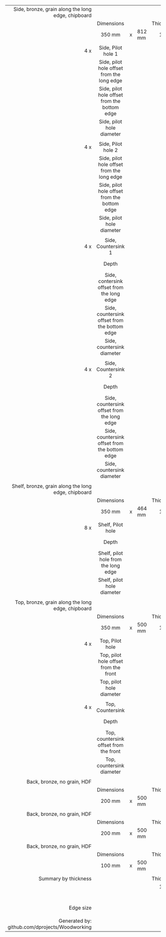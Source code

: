 |   |   |   |   |   |   |   |
|--:|:-:|---|---|--:|--:|--:|
|   Side, bronze, grain along the long edge, chipboard   |   |   |   |   |   |   |
|   |   Dimensions   |   |   |   Thickness   |   Quantity   |   m2   |
|   |   350 mm   |   x   |   812 mm   |   18 mm   |   2   |   0.57   |
|   |   |   |   |   |   |   |
|   4 x    |   Side, Pilot hole 1   |   |   |   |   |   |
|   |   Side, pilot hole offset from the long edge   |   |   |   |   |   50 mm   |
|   |   Side, pilot hole offset from the bottom edge   |   |   |   |   |   185 mm   |
|   |   Side, pilot hole diameter   |   |   |   |   |   3 mm   |
|   |   |   |   |   |   |   |
|   4 x    |   Side, Pilot hole 2   |   |   |   |   |   |
|   |   Side, pilot hole offset from the long edge   |   |   |   |   |   50 mm   |
|   |   Side, pilot hole offset from the bottom edge   |   |   |   |   |   503 mm   |
|   |   Side, pilot hole diameter   |   |   |   |   |   3 mm   |
|   |   |   |   |   |   |   |
|   4 x    |   Side, Countersink 1   |   |   |   |   |   |
|   |   Depth   |   |   |   |   |   10 mm   |
|   |   Side, contersink offset from the long edge   |   |   |   |   |   50 mm   |
|   |   Side, countersink offset from the bottom edge   |   |   |   |   |   185 mm   |
|   |   Side, countersink diameter   |   |   |   |   |   10 mm   |
|   |   |   |   |   |   |   |
|   4 x    |   Side, Countersink 2   |   |   |   |   |   |
|   |   Depth   |   |   |   |   |   10 mm   |
|   |   Side, countersink offset from the long edge   |   |   |   |   |   50 mm   |
|   |   Side, countersink offset from the bottom edge   |   |   |   |   |   503 mm   |
|   |   Side, countersink diameter   |   |   |   |   |   10 mm   |
|   |   |   |   |   |   |   |
|   Shelf, bronze, grain along the long edge, chipboard   |   |   |   |   |   |   |
|   |   Dimensions   |   |   |   Thickness   |   Quantity   |   m2   |
|   |   350 mm   |   x   |   464 mm   |   18 mm   |   2   |   0.32   |
|   |   |   |   |   |   |   |
|   8 x    |   Shelf, Pilot hole   |   |   |   |   |   |
|   |   Depth   |   |   |   |   |   50 mm   |
|   |   Shelf, pilot hole from the long edge   |   |   |   |   |   50 mm   |
|   |   Shelf, pilot hole diameter   |   |   |   |   |   3 mm   |
|   |   |   |   |   |   |   |
|   Top, bronze, grain along the long edge, chipboard   |   |   |   |   |   |   |
|   |   Dimensions   |   |   |   Thickness   |   Quantity   |   m2   |
|   |   350 mm   |   x   |   500 mm   |   18 mm   |   1   |   0.17   |
|   |   |   |   |   |   |   |
|   4 x    |   Top, Pilot hole   |   |   |   |   |   |
|   |   Top, pilot hole offset from the front   |   |   |   |   |   50 mm   |
|   |   Top, pilot hole diameter   |   |   |   |   |   3 mm   |
|   |   |   |   |   |   |   |
|   4 x    |   Top, Countersink   |   |   |   |   |   |
|   |   Depth   |   |   |   |   |   10 mm   |
|   |   Top, countersink offset from the front   |   |   |   |   |   50 mm   |
|   |   Top, countersink diameter   |   |   |   |   |   10 mm   |
|   |   |   |   |   |   |   |
|   Back, bronze, no grain, HDF   |   |   |   |   |   |   |
|   |   Dimensions   |   |   |   Thickness   |   Quantity   |   m2   |
|   |   200 mm   |   x   |   500 mm   |   3 mm   |   1   |   0.1   |
|   |   |   |   |   |   |   |
|   Back, bronze, no grain, HDF   |   |   |   |   |   |   |
|   |   Dimensions   |   |   |   Thickness   |   Quantity   |   m2   |
|   |   200 mm   |   x   |   500 mm   |   3 mm   |   1   |   0.1   |
|   |   |   |   |   |   |   |
|   Back, bronze, no grain, HDF   |   |   |   |   |   |   |
|   |   Dimensions   |   |   |   Thickness   |   Quantity   |   m2   |
|   |   100 mm   |   x   |   500 mm   |   3 mm   |   1   |   0.05   |
|   |   |   |   |   |   |   |
|   Summary by thickness   |   |   |   |   Thickness   |   Quantity   |   m2   |
|   |   |   |   |   18 mm   |   5   |   1.07   |
|   |   |   |   |   3 mm   |   3   |   0.25   |
|   |   |   |   |   |   |   |
|   Edge size   |   |   |   |   |   |   13.6 m   |
|   |   |   |   |   |   |   |
|   Generated by: github.com/dprojects/Woodworking   |   |   |   |   |   |   |
